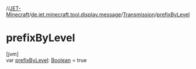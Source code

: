 //[JET-Minecraft](../../../index.md)/[de.jet.minecraft.tool.display.message](../index.md)/[Transmission](index.md)/[prefixByLevel](prefix-by-level.md)

# prefixByLevel

[jvm]\
var [prefixByLevel](prefix-by-level.md): [Boolean](https://kotlinlang.org/api/latest/jvm/stdlib/kotlin/-boolean/index.html) = true
